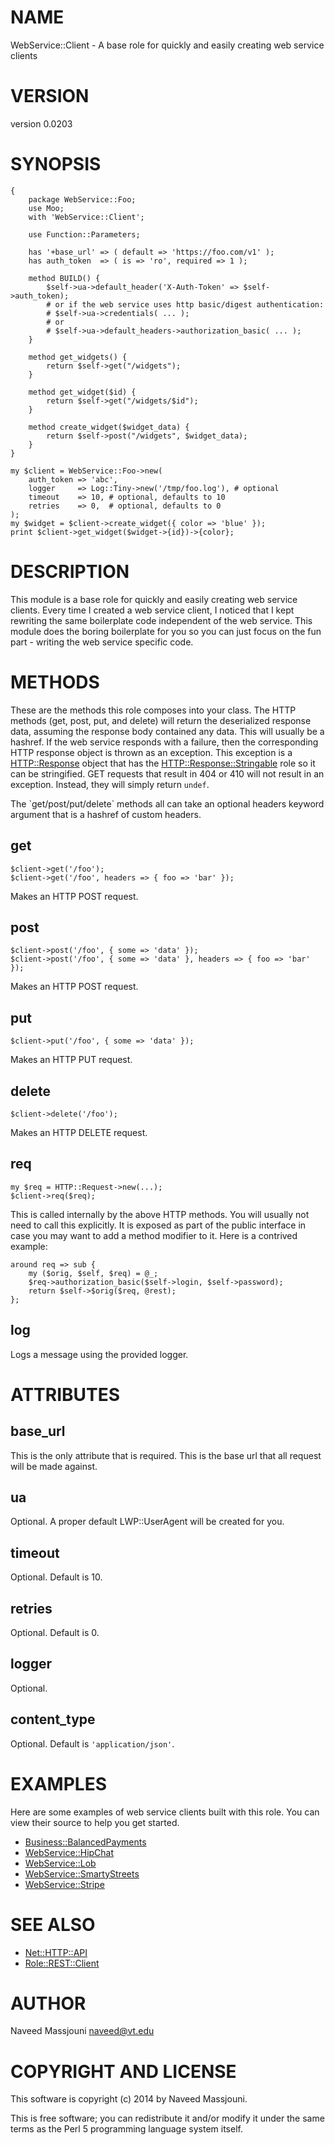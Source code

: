# NAME

WebService::Client - A base role for quickly and easily creating web service clients

# VERSION

version 0.0203

# SYNOPSIS

    {
        package WebService::Foo;
        use Moo;
        with 'WebService::Client';

        use Function::Parameters;

        has '+base_url' => ( default => 'https://foo.com/v1' );
        has auth_token  => ( is => 'ro', required => 1 );

        method BUILD() {
            $self->ua->default_header('X-Auth-Token' => $self->auth_token);
            # or if the web service uses http basic/digest authentication:
            # $self->ua->credentials( ... );
            # or
            # $self->ua->default_headers->authorization_basic( ... );
        }

        method get_widgets() {
            return $self->get("/widgets");
        }

        method get_widget($id) {
            return $self->get("/widgets/$id");
        }

        method create_widget($widget_data) {
            return $self->post("/widgets", $widget_data);
        }
    }

    my $client = WebService::Foo->new(
        auth_token => 'abc',
        logger     => Log::Tiny->new('/tmp/foo.log'), # optional
        timeout    => 10, # optional, defaults to 10
        retries    => 0,  # optional, defaults to 0
    );
    my $widget = $client->create_widget({ color => 'blue' });
    print $client->get_widget($widget->{id})->{color};

# DESCRIPTION

This module is a base role for quickly and easily creating web service clients.
Every time I created a web service client, I noticed that I kept rewriting the
same boilerplate code independent of the web service.
This module does the boring boilerplate for you so you can just focus on
the fun part - writing the web service specific code.

# METHODS

These are the methods this role composes into your class.
The HTTP methods (get, post, put, and delete) will return the deserialized
response data, assuming the response body contained any data.
This will usually be a hashref.
If the web service responds with a failure, then the corresponding HTTP
response object is thrown as an exception.
This exception is a [HTTP::Response](http://search.cpan.org/perldoc?HTTP::Response) object that has the
[HTTP::Response::Stringable](http://search.cpan.org/perldoc?HTTP::Response::Stringable) role so it can be stringified.
GET requests that result in 404 or 410 will not result in an exception.
Instead, they will simply return `undef`.

The \`get/post/put/delete\` methods all can take an optional headers keyword
argument that is a hashref of custom headers.

## get

    $client->get('/foo');
    $client->get('/foo', headers => { foo => 'bar' });

Makes an HTTP POST request.

## post

    $client->post('/foo', { some => 'data' });
    $client->post('/foo', { some => 'data' }, headers => { foo => 'bar' });

Makes an HTTP POST request.

## put

    $client->put('/foo', { some => 'data' });

Makes an HTTP PUT request.

## delete

    $client->delete('/foo');

Makes an HTTP DELETE request.

## req

    my $req = HTTP::Request->new(...);
    $client->req($req);

This is called internally by the above HTTP methods.
You will usually not need to call this explicitly.
It is exposed as part of the public interface in case you may want to add
a method modifier to it.
Here is a contrived example:

    around req => sub {
        my ($orig, $self, $req) = @_;
        $req->authorization_basic($self->login, $self->password);
        return $self->$orig($req, @rest);
    };

## log

Logs a message using the provided logger.

# ATTRIBUTES

## base\_url

This is the only attribute that is required.
This is the base url that all request will be made against.

## ua

Optional. A proper default LWP::UserAgent will be created for you.

## timeout

Optional.
Default is 10.

## retries

Optional.
Default is 0.

## logger

Optional.

## content\_type

Optional.
Default is `'application/json'`.

# EXAMPLES

Here are some examples of web service clients built with this role.
You can view their source to help you get started.

- [Business::BalancedPayments](http://search.cpan.org/perldoc?Business::BalancedPayments)
- [WebService::HipChat](http://search.cpan.org/perldoc?WebService::HipChat)
- [WebService::Lob](http://search.cpan.org/perldoc?WebService::Lob)
- [WebService::SmartyStreets](http://search.cpan.org/perldoc?WebService::SmartyStreets)
- [WebService::Stripe](http://search.cpan.org/perldoc?WebService::Stripe)

# SEE ALSO

- [Net::HTTP::API](http://search.cpan.org/perldoc?Net::HTTP::API)
- [Role::REST::Client](http://search.cpan.org/perldoc?Role::REST::Client)

# AUTHOR

Naveed Massjouni <naveed@vt.edu>

# COPYRIGHT AND LICENSE

This software is copyright (c) 2014 by Naveed Massjouni.

This is free software; you can redistribute it and/or modify it under
the same terms as the Perl 5 programming language system itself.
